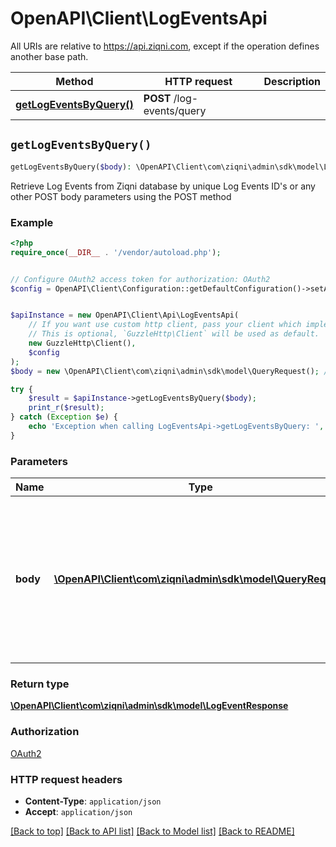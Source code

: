 # OpenAPI\Client\LogEventsApi

All URIs are relative to https://api.ziqni.com, except if the operation defines another base path.

| Method | HTTP request | Description |
| ------------- | ------------- | ------------- |
| [**getLogEventsByQuery()**](LogEventsApi.md#getLogEventsByQuery) | **POST** /log-events/query |  |


## `getLogEventsByQuery()`

```php
getLogEventsByQuery($body): \OpenAPI\Client\com\ziqni\admin\sdk\model\LogEventResponse
```



Retrieve Log Events from Ziqni database by unique Log Events ID's or any other POST body parameters using the POST method

### Example

```php
<?php
require_once(__DIR__ . '/vendor/autoload.php');


// Configure OAuth2 access token for authorization: OAuth2
$config = OpenAPI\Client\Configuration::getDefaultConfiguration()->setAccessToken('YOUR_ACCESS_TOKEN');


$apiInstance = new OpenAPI\Client\Api\LogEventsApi(
    // If you want use custom http client, pass your client which implements `GuzzleHttp\ClientInterface`.
    // This is optional, `GuzzleHttp\Client` will be used as default.
    new GuzzleHttp\Client(),
    $config
);
$body = new \OpenAPI\Client\com\ziqni\admin\sdk\model\QueryRequest(); // \OpenAPI\Client\com\ziqni\admin\sdk\model\QueryRequest | Retrieve Log Events from Ziqni database by unique Log Events ID's or any other Post body parameters using the POST method

try {
    $result = $apiInstance->getLogEventsByQuery($body);
    print_r($result);
} catch (Exception $e) {
    echo 'Exception when calling LogEventsApi->getLogEventsByQuery: ', $e->getMessage(), PHP_EOL;
}
```

### Parameters

| Name | Type | Description  | Notes |
| ------------- | ------------- | ------------- | ------------- |
| **body** | [**\OpenAPI\Client\com\ziqni\admin\sdk\model\QueryRequest**](../Model/QueryRequest.md)| Retrieve Log Events from Ziqni database by unique Log Events ID&#39;s or any other Post body parameters using the POST method | [optional] |

### Return type

[**\OpenAPI\Client\com\ziqni\admin\sdk\model\LogEventResponse**](../Model/LogEventResponse.md)

### Authorization

[OAuth2](../../README.md#OAuth2)

### HTTP request headers

- **Content-Type**: `application/json`
- **Accept**: `application/json`

[[Back to top]](#) [[Back to API list]](../../README.md#endpoints)
[[Back to Model list]](../../README.md#models)
[[Back to README]](../../README.md)
